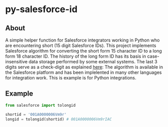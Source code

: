 # py-salesforce-id

## About

A simple helper function for Salesforce integrators working in Python who are encountering short (15 digit Salesforce IDs).
This project implements Salesforce algorithm for converting the short form 15 character ID to a long form 18 character ID.
The history of the long form ID has its basis in case-insensitive data storage performed by some external systems.
The last 3 digits serve as a check-digit as explained [here](http://salesforce.stackexchange.com/questions/27686/how-can-i-convert-a-15-char-id-value-into-an-18-char-id-value):
The algorithm is available in the Salesforce platform and has been implelented in many other languages for
integration work. This is example is for Python integrations.

## Example

```Python
from salesforce import tolongid

shortid = '001A0000006Vm9r'
longid = tolongid(shortid) # 001A0000006Vm9rIAC
```
